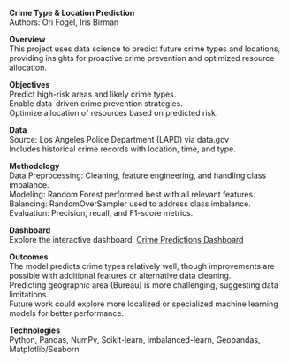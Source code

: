 **Crime Type & Location Prediction**<br>
Authors: Ori Fogel, Iris Birman

**Overview**<br>
This project uses data science to predict future crime types and locations, providing insights for proactive crime prevention and optimized resource allocation. 

**Objectives**<br>
Predict high-risk areas and likely crime types.<br>
Enable data-driven crime prevention strategies.<br>
Optimize allocation of resources based on predicted risk.<br>

**Data**<br>
Source: Los Angeles Police Department (LAPD) via data.gov<br>
Includes historical crime records with location, time, and type.<br>

**Methodology**<br>
Data Preprocessing: Cleaning, feature engineering, and handling class imbalance.<br>
Modeling: Random Forest performed best with all relevant features.<br>
Balancing: RandomOverSampler used to address class imbalance.<br>
Evaluation: Precision, recall, and F1-score metrics.<br>

**Dashboard**<br>
Explore the interactive dashboard: [Crime Predictions Dashboard](https://huggingface.co/spaces/orifogel/crime_predictions)

**Outcomes**<br>
The model predicts crime types relatively well, though improvements are possible with additional features or alternative data cleaning.<br>
Predicting geographic area (Bureau) is more challenging, suggesting data limitations.<br>
Future work could explore more localized or specialized machine learning models for better performance.<br>

**Technologies**<br>
Python, Pandas, NumPy, Scikit-learn, Imbalanced-learn, Geopandas, Matplotlib/Seaborn
